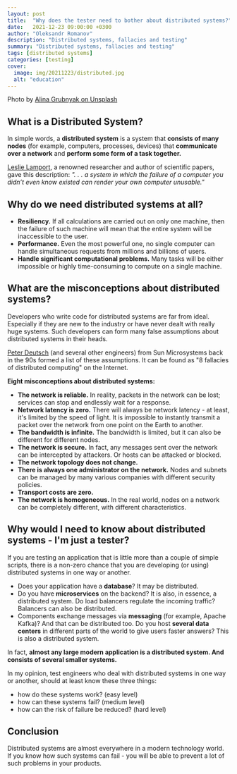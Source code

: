 ```yaml
---
layout: post
title:  "Why does the tester need to bother about distributed systems?"
date:   2021-12-23 09:00:00 +0300
author: "Oleksandr Romanov"
description: "Distributed systems, fallacies and testing"
summary: "Distributed systems, fallacies and testing"
tags: [distributed systems]
categories: [testing]
cover:
  image: img/20211223/distributed.jpg
  alt: "education"
---
```


Photo by [Alina Grubnyak on Unsplash](https://unsplash.com/@alinnnaaaa?utm_source=unsplash&utm_medium=referral&utm_content=creditCopyText)

## What is a Distributed System?
In simple words, a **distributed system** is a system that **consists of many nodes** (for example, computers, processes, devices) that **communicate over a network** and **perform some form of a task together.**

[Leslie Lamport](https://en.wikipedia.org/wiki/Leslie_Lamport), a renowned researcher and author of scientific papers, gave this description:
*". . . a system in which the failure of a computer you didn’t even know existed can render your own computer unusable."*

## Why do we need distributed systems at all?
* **Resiliency.** If all calculations are carried out on only one machine, then the failure of such machine will mean that the entire system will be inaccessible to the user.
* **Performance.** Even the most powerful one, no single computer can handle simultaneous requests from millions and billions of users.
* **Handle significant computational problems.** Many tasks will be either impossible or highly time-consuming to compute on a single machine.

## What are the misconceptions about distributed systems?
Developers who write code for distributed systems are far from ideal. Especially if they are new to the industry or have never dealt with really huge systems. Such developers can form many false assumptions about distributed systems in their heads.

[Peter Deutsch](https://en.wikipedia.org/wiki/L._Peter_Deutsch) (and several other engineers) from Sun Microsystems back in the 90s formed a list of these assumptions. It can be found as "8 fallacies of distributed computing" on the Internet.

**Eight misconceptions about distributed systems:**
* **The network is reliable.** In reality, packets in the network can be lost; services can stop and endlessly wait for a response.
* **Network latency is zero.** There will always be network latency - at least, it's limited by the speed of light. It is impossible to instantly transmit a packet over the network from one point on the Earth to another.
* **The bandwidth is infinite.** The bandwidth is limited, but it can also be different for different nodes.
* **The network is secure.** In fact, any messages sent over the network can be intercepted by attackers. Or hosts can be attacked or blocked.
* **The network topology does not change.**
* **There is always one administrator on the network.** Nodes and subnets can be managed by many various companies with different security policies.
* **Transport costs are zero.**
* **The network is homogeneous.** In the real world, nodes on a network can be completely different, with different characteristics.

## Why would I need to know about distributed systems - I'm just a tester?
If you are testing an application that is little more than a couple of simple scripts, there is a non-zero chance that you are developing (or using) distributed systems in one way or another.

- Does your application have a **database**? It may be distributed.
- Do you have **microservices** on the backend? It is also, in essence, a distributed system.
Do load balancers regulate the incoming traffic? Balancers can also be distributed.
- Components exchange messages via **messaging** (for example, Apache Kafka)? And that can be distributed too.
Do you host **several data centers** in different parts of the world to give users faster answers? This is also a distributed system.

In fact, **almost any large modern application is a distributed system. And consists of several smaller systems.**

In my opinion, test engineers who deal with distributed systems in one way or another, should at least know these three things:
- how do these systems work? (easy level)
- how can these systems fail? (medium level)
- how can the risk of failure be reduced? (hard level)

## Conclusion
Distributed systems are almost everywhere in a modern technology world. If you know how such systems can fail - you will be able to prevent a lot of such problems in your products.

